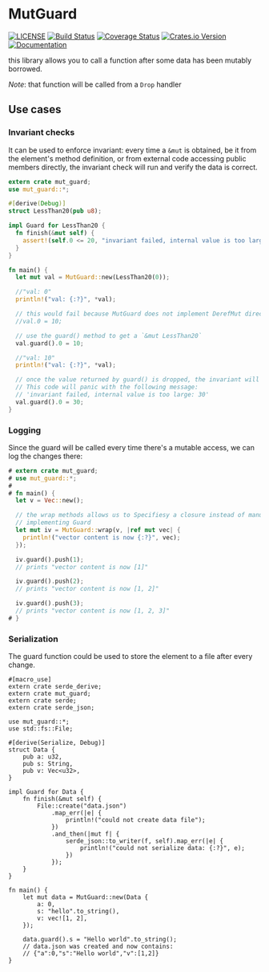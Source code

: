 # MutGuard

[![LICENSE](https://img.shields.io/badge/license-MIT-blue.svg)](LICENSE)
[![Build Status](https://travis-ci.org/Geal/mutguard.svg?branch=master)](https://travis-ci.org/Geal/mutguard)
[![Coverage Status](https://coveralls.io/repos/Geal/mutguard/badge.svg?branch=master)](https://coveralls.io/r/Geal/mutguard?branch=master)
[![Crates.io Version](https://img.shields.io/crates/v/mut_guard.svg)](https://crates.io/crates/mut_guard)
[![Documentation](https://docs.rs/mut_guard/badge.svg)](https://docs.rs/mut_guard)

this library allows you to call a function after
some data has been mutably borrowed.

*Note*: that function will be called from a `Drop` handler

## Use cases

### Invariant checks

It can be used to enforce invariant: every time a `&mut` is obtained,
be it from the element's method definition, or from external code
accessing public members directly, the invariant check will run and
verify the data is correct.

```rust
extern crate mut_guard;
use mut_guard::*;

#[derive(Debug)]
struct LessThan20(pub u8);

impl Guard for LessThan20 {
  fn finish(&mut self) {
    assert!(self.0 <= 20, "invariant failed, internal value is too large: {}", self.0);
  }
}

fn main() {
  let mut val = MutGuard::new(LessThan20(0));

  //"val: 0"
  println!("val: {:?}", *val);

  // this would fail because MutGuard does not implement DerefMut directly
  //val.0 = 10;

  // use the guard() method to get a `&mut LessThan20`
  val.guard().0 = 10;

  //"val: 10"
  println!("val: {:?}", *val);

  // once the value returned by guard() is dropped, the invariant will be checked
  // This code will panic with the following message:
  // 'invariant failed, internal value is too large: 30'
  val.guard().0 = 30;
}
```

### Logging

Since the guard will be called every time there's a mutable access, we can log the changes
there:

```rust
# extern crate mut_guard;
# use mut_guard::*;
#
# fn main() {
  let v = Vec::new();

  // the wrap methods allows us to Specifiesy a closure instead of manually
  // implementing Guard
  let mut iv = MutGuard::wrap(v, |ref mut vec| {
    println!("vector content is now {:?}", vec);
  });

  iv.guard().push(1);
  // prints "vector content is now [1]"

  iv.guard().push(2);
  // prints "vector content is now [1, 2]"

  iv.guard().push(3);
  // prints "vector content is now [1, 2, 3]"
# }
```

### Serialization

The guard function could be used to store the element to a file after every change.

```
#[macro_use]
extern crate serde_derive;
extern crate mut_guard;
extern crate serde;
extern crate serde_json;

use mut_guard::*;
use std::fs::File;

#[derive(Serialize, Debug)]
struct Data {
    pub a: u32,
    pub s: String,
    pub v: Vec<u32>,
}

impl Guard for Data {
    fn finish(&mut self) {
        File::create("data.json")
            .map_err(|e| {
                println!("could not create data file");
            })
            .and_then(|mut f| {
                serde_json::to_writer(f, self).map_err(|e| {
                    println!("could not serialize data: {:?}", e);
                })
            });
    }
}

fn main() {
    let mut data = MutGuard::new(Data {
        a: 0,
        s: "hello".to_string(),
        v: vec![1, 2],
    });

    data.guard().s = "Hello world".to_string();
    // data.json was created and now contains:
    // {"a":0,"s":"Hello world","v":[1,2]}
}
```
